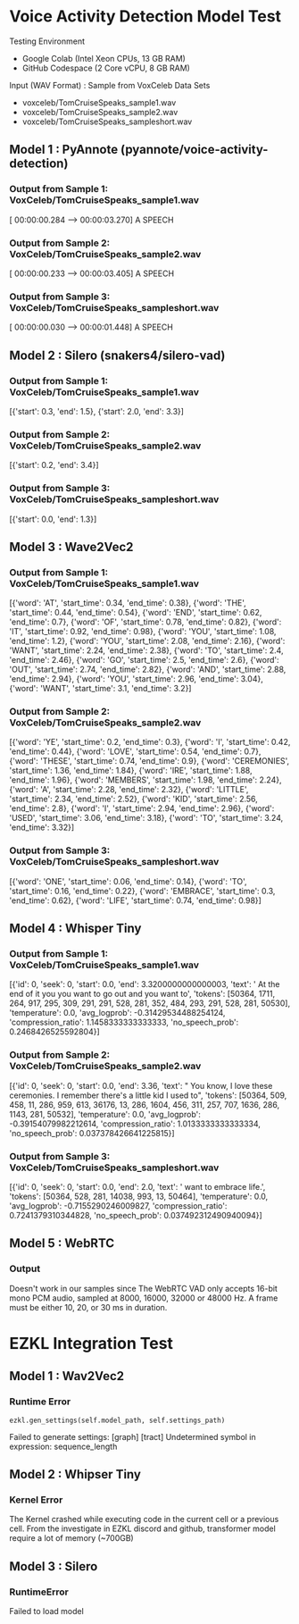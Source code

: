 # Voice Activity Detection Model Test

Testing Environment
- Google Colab (Intel Xeon CPUs, 13 GB RAM)
- GitHub Codespace (2 Core vCPU, 8 GB RAM)

Input (WAV Format) : Sample from VoxCeleb Data Sets
- voxceleb/TomCruiseSpeaks_sample1.wav
- voxceleb/TomCruiseSpeaks_sample2.wav
- voxceleb/TomCruiseSpeaks_sampleshort.wav

## Model 1 : PyAnnote (pyannote/voice-activity-detection)

### Output from Sample 1: VoxCeleb/TomCruiseSpeaks_sample1.wav

[ 00:00:00.284 -->  00:00:03.270] A SPEECH

### Output from Sample 2:  VoxCeleb/TomCruiseSpeaks_sample2.wav

[ 00:00:00.233 -->  00:00:03.405] A SPEECH

### Output from Sample 3:  VoxCeleb/TomCruiseSpeaks_sampleshort.wav

[ 00:00:00.030 -->  00:00:01.448] A SPEECH

## Model 2 : Silero (snakers4/silero-vad)

### Output from Sample 1: VoxCeleb/TomCruiseSpeaks_sample1.wav

[{'start': 0.3, 'end': 1.5}, {'start': 2.0, 'end': 3.3}]

### Output from Sample 2:  VoxCeleb/TomCruiseSpeaks_sample2.wav

[{'start': 0.2, 'end': 3.4}]

### Output from Sample 3:  VoxCeleb/TomCruiseSpeaks_sampleshort.wav

[{'start': 0.0, 'end': 1.3}]

## Model 3 : Wave2Vec2

### Output from Sample 1: VoxCeleb/TomCruiseSpeaks_sample1.wav

[{'word': 'AT', 'start_time': 0.34, 'end_time': 0.38}, {'word': 'THE', 'start_time': 0.44, 'end_time': 0.54}, {'word': 'END', 'start_time': 0.62, 'end_time': 0.7}, {'word': 'OF', 'start_time': 0.78, 'end_time': 0.82}, {'word': 'IT', 'start_time': 0.92, 'end_time': 0.98}, {'word': 'YOU', 'start_time': 1.08, 'end_time': 1.2}, {'word': 'YOU', 'start_time': 2.08, 'end_time': 2.16}, {'word': 'WANT', 'start_time': 2.24, 'end_time': 2.38}, {'word': 'TO', 'start_time': 2.4, 'end_time': 2.46}, {'word': 'GO', 'start_time': 2.5, 'end_time': 2.6}, {'word': 'OUT', 'start_time': 2.74, 'end_time': 2.82}, {'word': 'AND', 'start_time': 2.88, 'end_time': 2.94}, {'word': 'YOU', 'start_time': 2.96, 'end_time': 3.04}, {'word': 'WANT', 'start_time': 3.1, 'end_time': 3.2}]

### Output from Sample 2:  VoxCeleb/TomCruiseSpeaks_sample2.wav

[{'word': 'YE', 'start_time': 0.2, 'end_time': 0.3}, {'word': 'I', 'start_time': 0.42, 'end_time': 0.44}, {'word': 'LOVE', 'start_time': 0.54, 'end_time': 0.7}, {'word': 'THESE', 'start_time': 0.74, 'end_time': 0.9}, {'word': 'CEREMONIES', 'start_time': 1.36, 'end_time': 1.84}, {'word': 'IRE', 'start_time': 1.88, 'end_time': 1.96}, {'word': 'MEMBERS', 'start_time': 1.98, 'end_time': 2.24}, {'word': 'A', 'start_time': 2.28, 'end_time': 2.32}, {'word': 'LITTLE', 'start_time': 2.34, 'end_time': 2.52}, {'word': 'KID', 'start_time': 2.56, 'end_time': 2.8}, {'word': 'I', 'start_time': 2.94, 'end_time': 2.96}, {'word': 'USED', 'start_time': 3.06, 'end_time': 3.18}, {'word': 'TO', 'start_time': 3.24, 'end_time': 3.32}]

### Output from Sample 3:  VoxCeleb/TomCruiseSpeaks_sampleshort.wav

[{'word': 'ONE', 'start_time': 0.06, 'end_time': 0.14}, {'word': 'TO', 'start_time': 0.16, 'end_time': 0.22}, {'word': 'EMBRACE', 'start_time': 0.3, 'end_time': 0.62}, {'word': 'LIFE', 'start_time': 0.74, 'end_time': 0.98}]

## Model 4 : Whisper Tiny

### Output from Sample 1: VoxCeleb/TomCruiseSpeaks_sample1.wav

[{'id': 0, 'seek': 0, 'start': 0.0, 'end': 3.3200000000000003, 'text': ' At the end of it you you want to go out and you want to', 'tokens': [50364, 1711, 264, 917, 295, 309, 291, 291, 528, 281, 352, 484, 293, 291, 528, 281, 50530], 'temperature': 0.0, 'avg_logprob': -0.31429534488254124, 'compression_ratio': 1.1458333333333333, 'no_speech_prob': 0.2468426525592804}]

### Output from Sample 2:  VoxCeleb/TomCruiseSpeaks_sample2.wav

[{'id': 0, 'seek': 0, 'start': 0.0, 'end': 3.36, 'text': " You know, I love these ceremonies. I remember there's a little kid I used to", 'tokens': [50364, 509, 458, 11, 286, 959, 613, 36176, 13, 286, 1604, 456, 311, 257, 707, 1636, 286, 1143, 281, 50532], 'temperature': 0.0, 'avg_logprob': -0.39154079982212614, 'compression_ratio': 1.0133333333333334, 'no_speech_prob': 0.037378426641225815}]

### Output from Sample 3:  VoxCeleb/TomCruiseSpeaks_sampleshort.wav

[{'id': 0, 'seek': 0, 'start': 0.0, 'end': 2.0, 'text': ' want to embrace life.', 'tokens': [50364, 528, 281, 14038, 993, 13, 50464], 'temperature': 0.0, 'avg_logprob': -0.7155290246009827, 'compression_ratio': 0.7241379310344828, 'no_speech_prob': 0.037492312490940094}]

## Model 5 : WebRTC

### Output

Doesn't work in our samples since The WebRTC VAD only accepts 16-bit mono PCM audio, sampled at 8000, 16000, 32000 or 48000 Hz. A frame must be either 10, 20, or 30 ms in duration.

# EZKL Integration Test

## Model 1 : Wav2Vec2

### Runtime Error

```
ezkl.gen_settings(self.model_path, self.settings_path)
```
Failed to generate settings: 
[graph] [tract] Undetermined symbol in expression: sequence_length

## Model 2 : Whipser Tiny

### Kernel Error 

The Kernel crashed while executing code in the current cell or a previous cell. 
From the investigate in EZKL discord and github, transformer model require a lot of memory (~700GB)

## Model 3 : Silero

### RuntimeError

Failed to load model
